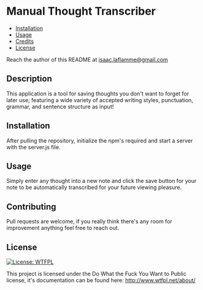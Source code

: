 # Manual Thought Transcriber

- [Installation](#installation)
- [Usage](#usage)
- [Credits](#contributing)
- [License](#license)

Reach the author of this README at [isaac.laflamme@gmail.com](mailto:isaac.laflamme@gmail.com)

## Description
This application is a tool for saving thoughts you don't want to forget for later use; featuring a wide variety of accepted writing styles, punctuation, grammar, and sentence structure as input!

## Installation
After pulling the repository, initialize the npm's required and start a server with the server.js file.

## Usage
Simply enter any thought into a new note and click the save button for your note to be automatically transcribed for your future viewing pleasure.

## Contributing
Pull requests are welcome, if you really think there's any room for improvement anything feel free to reach out.

## License
[![License: WTFPL](https://img.shields.io/badge/License-WTFPL-brightgreen.svg)](http://www.wtfpl.net/about/)

This project is licensed under the Do What the Fuck You Want to Public license, it's documentation can be found here: http://www.wtfpl.net/about/
